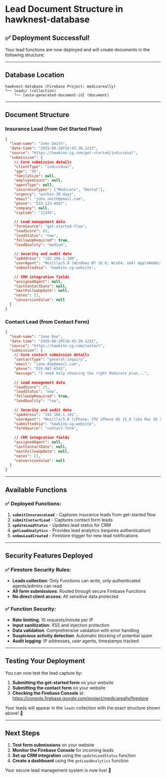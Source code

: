 # Lead Document Structure in hawknest-database

## ✅ Deployment Successful!

Your lead functions are now deployed and will create documents in the following structure:

---

## Database Location
```
hawknest-database (Firebase Project: medicareally)
└── leads/ (collection)
    └── [auto-generated-document-id] (document)
```

---

## Document Structure

### Insurance Lead (from Get Started Flow)
```json
{
  "lead-name": "John Smith",
  "date-time": "2025-08-20T18:45:30.123Z",
  "source": "https://hawkins-ig.com/get-started/individual",
  "submission": {
    // Core submission details
    "clientType": "individual",
    "age": "45",
    "familySize": null,
    "employeeCount": null,
    "agentType": null,
    "insuranceTypes": ["Medicare", "Dental"],
    "urgency": "within-30-days",
    "email": "john.smith@email.com",
    "phone": "555-123-4567",
    "company": null,
    "zipCode": "12345",
    
    // Lead management data
    "formSource": "get-started-flow",
    "leadScore": 65,
    "leadStatus": "new",
    "followUpRequired": true,
    "leadQuality": "medium",
    
    // Security and audit data
    "ipAddress": "192.168.1.100",
    "userAgent": "Mozilla/5.0 (Windows NT 10.0; Win64; x64) AppleWebKit/537.36",
    "submittedVia": "hawkins-ig-website",
    
    // CRM integration fields
    "assignedAgent": null,
    "lastContactDate": null,
    "nextFollowUpDate": null,
    "notes": [],
    "conversionValue": null
  }
}
```

### Contact Lead (from Contact Form)
```json
{
  "lead-name": "Jane Doe",
  "date-time": "2025-08-20T18:45:30.123Z",
  "source": "https://hawkins-ig.com/contact",
  "submission": {
    // Core contact submission details
    "contactType": "general-inquiry",
    "email": "jane.doe@email.com",
    "phone": "555-987-6543",
    "message": "I need help choosing the right Medicare plan...",
    
    // Lead management data
    "leadScore": 25,
    "leadStatus": "new",
    "followUpRequired": true,
    "leadQuality": "low",
    
    // Security and audit data
    "ipAddress": "192.168.1.101",
    "userAgent": "Mozilla/5.0 (iPhone; CPU iPhone OS 15_0 like Mac OS X)",
    "submittedVia": "hawkins-ig-website",
    "formSource": "contact-form",
    
    // CRM integration fields
    "assignedAgent": null,
    "lastContactDate": null,
    "nextFollowUpDate": null,
    "notes": [],
    "conversionValue": null
  }
}
```

---

## Available Functions

### ✅ Deployed Functions:
1. **`submitInsuranceLead`** - Captures insurance leads from get-started flow
2. **`submitContactLead`** - Captures contact form leads
3. **`updateLeadStatus`** - Updates lead status for CRM
4. **`getLeadAnalytics`** - Provides lead analytics (requires authentication)
5. **`onNewLeadCreated`** - Firestore trigger for new lead notifications

---

## Security Features Deployed

### ✅ Firestore Security Rules:
- **Leads collection**: Only Functions can write, only authenticated agents/admins can read
- **All form submissions**: Routed through secure Firebase Functions
- **No direct client access**: All sensitive data protected

### ✅ Function Security:
- **Rate limiting**: 10 requests/minute per IP
- **Input sanitization**: XSS and injection protection
- **Data validation**: Comprehensive validation with error handling
- **Suspicious activity detection**: Automatic blocking of potential spam
- **Audit logging**: IP addresses, user agents, timestamps tracked

---

## Testing Your Deployment

You can now test the lead capture by:

1. **Submitting the get-started form** on your website
2. **Submitting the contact form** on your website
3. **Checking the Firebase Console** at: https://console.firebase.google.com/project/medicareally/firestore

Your leads will appear in the `leads` collection with the exact structure shown above! 🎯

---

## Next Steps

1. **Test form submissions** on your website
2. **Monitor the Firebase Console** for incoming leads
3. **Set up CRM integration** using the `updateLeadStatus` function
4. **Create a dashboard** using the `getLeadAnalytics` function

Your secure lead management system is now live! 🚀
